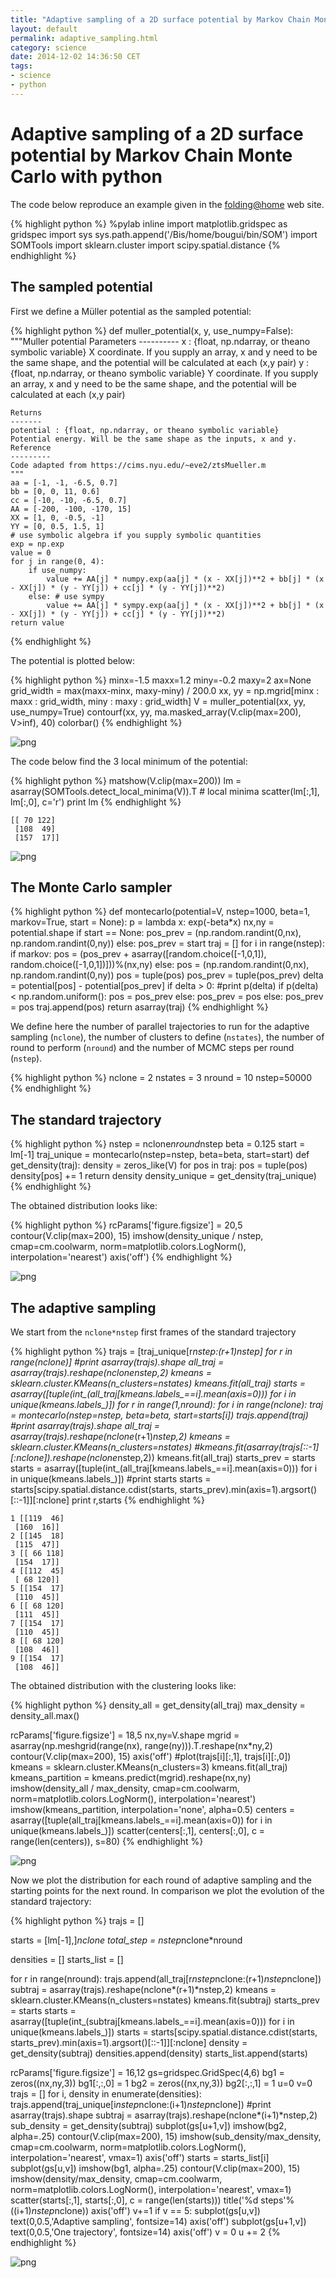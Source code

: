```yaml
---
title: "Adaptive sampling of a 2D surface potential by Markov Chain Monte Carlo with python"
layout: default
permalink: adaptive_sampling.html
category: science
date: 2014-12-02 14:36:50 CET
tags:
- science
- python
---
```


# Adaptive sampling of a 2D surface potential by Markov Chain Monte Carlo with python

The code below reproduce an example given in the [folding@home](https://folding.stanford.edu/home/adaptive-sampling-movie) web site.

{% highlight python %}
%pylab inline
import matplotlib.gridspec as gridspec
import sys
sys.path.append('/Bis/home/bougui/bin/SOM')
import SOMTools
import sklearn.cluster
import scipy.spatial.distance
{% endhighlight %}

## The sampled potential

First we define a Müller potential as the sampled potential:

{% highlight python %}
def muller_potential(x, y, use_numpy=False):
    """Muller potential
    Parameters
    ----------
    x : {float, np.ndarray, or theano symbolic variable}
    X coordinate. If you supply an array, x and y need to be the same shape,
    and the potential will be calculated at each (x,y pair)
    y : {float, np.ndarray, or theano symbolic variable}
    Y coordinate. If you supply an array, x and y need to be the same shape,
    and the potential will be calculated at each (x,y pair)

    Returns
    -------
    potential : {float, np.ndarray, or theano symbolic variable}
    Potential energy. Will be the same shape as the inputs, x and y.
    Reference
    ---------
    Code adapted from https://cims.nyu.edu/~eve2/ztsMueller.m
    """
    aa = [-1, -1, -6.5, 0.7]
    bb = [0, 0, 11, 0.6]
    cc = [-10, -10, -6.5, 0.7]
    AA = [-200, -100, -170, 15]
    XX = [1, 0, -0.5, -1]
    YY = [0, 0.5, 1.5, 1]
    # use symbolic algebra if you supply symbolic quantities
    exp = np.exp
    value = 0
    for j in range(0, 4):
        if use_numpy:
            value += AA[j] * numpy.exp(aa[j] * (x - XX[j])**2 + bb[j] * (x - XX[j]) * (y - YY[j]) + cc[j] * (y - YY[j])**2)
        else: # use sympy
            value += AA[j] * sympy.exp(aa[j] * (x - XX[j])**2 + bb[j] * (x - XX[j]) * (y - YY[j]) + cc[j] * (y - YY[j])**2)
    return value
{% endhighlight %}

The potential is plotted below:

{% highlight python %}
minx=-1.5
maxx=1.2
miny=-0.2
maxy=2
ax=None
grid_width = max(maxx-minx, maxy-miny) / 200.0
xx, yy = np.mgrid[minx : maxx : grid_width, miny : maxy : grid_width]
V = muller_potential(xx, yy, use_numpy=True)
contourf(xx, yy, ma.masked_array(V.clip(max=200), V>inf), 40)
colorbar()
{% endhighlight %}

![png](/assets/adaptive_sampling_files/adaptive_sampling_4_1.png)


The code below find the 3 local minimum of the potential:

{% highlight python %}
matshow(V.clip(max=200))
lm = asarray(SOMTools.detect_local_minima(V)).T # local minima
scatter(lm[:,1], lm[:,0], c='r')
print lm
{% endhighlight %}

    [[ 70 122]
     [108  49]
     [157  17]]

![png](/assets/adaptive_sampling_files/adaptive_sampling_6_1.png)


## The Monte Carlo sampler

{% highlight python %}
def montecarlo(potential=V, nstep=1000, beta=1, markov=True, start = None):
    p = lambda x: exp(-beta*x)
    nx,ny = potential.shape
    if start == None:
        pos_prev = (np.random.randint(0,nx), np.random.randint(0,ny))
    else:
        pos_prev = start
    traj = []
    for i in range(nstep):
        if markov:
            pos = (pos_prev + asarray([random.choice([-1,0,1]), random.choice([-1,0,1])]))%(nx,ny)
        else:
            pos = (np.random.randint(0,nx), np.random.randint(0,ny))
        pos = tuple(pos)
        pos_prev = tuple(pos_prev)
        delta = potential[pos] - potential[pos_prev]
        if delta > 0:
            #print p(delta)
            if p(delta) < np.random.uniform():
                pos = pos_prev
            else:
                pos_prev = pos
        else:
            pos_prev = pos
        traj.append(pos)
    return asarray(traj)
{% endhighlight %}

We define here the number of parallel trajectories to run for the adaptive
sampling (`nclone`), the number of clusters to define (`nstates`), the number of
round to perform (`nround`) and the number of MCMC steps per round (`nstep`).

{% highlight python %}
nclone = 2
nstates = 3
nround = 10
nstep=50000
{% endhighlight %}

## The standard trajectory

{% highlight python %}
nstep = nclone*nround*nstep
beta = 0.125
start = lm[-1]
traj_unique = montecarlo(nstep=nstep, beta=beta, start=start)
def get_density(traj):
    density = zeros_like(V)
    for pos in traj:
        pos = tuple(pos)
        density[pos] += 1
    return density
density_unique = get_density(traj_unique)
{% endhighlight %}

The obtained distribution looks like:

{% highlight python %}
rcParams['figure.figsize'] = 20,5
contour(V.clip(max=200), 15)
imshow(density_unique / nstep, cmap=cm.coolwarm, norm=matplotlib.colors.LogNorm(), interpolation='nearest')
axis('off')
{% endhighlight %}

![png](/assets/adaptive_sampling_files/adaptive_sampling_14_1.png)

## The adaptive sampling

We start from the `nclone*nstep` first frames of the standard trajectory

{% highlight python %}
trajs = [traj_unique[r*nstep:(r+1)*nstep] for r in range(nclone)]
#print asarray(trajs).shape
all_traj = asarray(trajs).reshape(nclone*nstep,2)
kmeans = sklearn.cluster.KMeans(n_clusters=nstates)
kmeans.fit(all_traj)
starts = asarray([tuple(int_(all_traj[kmeans.labels_==i].mean(axis=0))) for i in unique(kmeans.labels_)])
for r in range(1,nround):
    for i in range(nclone):
        traj = montecarlo(nstep=nstep, beta=beta, start=starts[i])
        trajs.append(traj)
    #print asarray(trajs).shape
    all_traj = asarray(trajs).reshape(nclone*(r+1)*nstep,2)
    kmeans = sklearn.cluster.KMeans(n_clusters=nstates)
    #kmeans.fit(asarray(trajs[::-1][:nclone]).reshape(nclone*nstep,2))
    kmeans.fit(all_traj)
    starts_prev = starts
    starts = asarray([tuple(int_(all_traj[kmeans.labels_==i].mean(axis=0))) for i in unique(kmeans.labels_)])
    #print starts
    starts = starts[scipy.spatial.distance.cdist(starts, starts_prev).min(axis=1).argsort()[::-1]][:nclone]
    print r,starts
{% endhighlight %}

    1 [[119  46]
     [160  16]]
    2 [[145  18]
     [115  47]]
    3 [[ 66 118]
     [154  17]]
    4 [[112  45]
     [ 68 120]]
    5 [[154  17]
     [110  45]]
    6 [[ 68 120]
     [111  45]]
    7 [[154  17]
     [110  45]]
    8 [[ 68 120]
     [108  46]]
    9 [[154  17]
     [108  46]]

The obtained distribution with the clustering looks like:

{% highlight python %}
density_all = get_density(all_traj)
max_density = density_all.max()

rcParams['figure.figsize'] = 18,5
nx,ny=V.shape
mgrid = asarray(np.meshgrid(range(nx), range(ny))).T.reshape(nx*ny,2)
contour(V.clip(max=200), 15)
axis('off')
#plot(trajs[i][:,1], trajs[i][:,0])
kmeans = sklearn.cluster.KMeans(n_clusters=3)
kmeans.fit(all_traj)
kmeans_partition = kmeans.predict(mgrid).reshape(nx,ny)
imshow(density_all / max_density, cmap=cm.coolwarm, norm=matplotlib.colors.LogNorm(), interpolation='nearest')
imshow(kmeans_partition, interpolation='none', alpha=0.5)
centers = asarray([tuple(all_traj[kmeans.labels_==i].mean(axis=0)) for i in unique(kmeans.labels_)])
scatter(centers[:,1], centers[:,0], c = range(len(centers)), s=80)
{% endhighlight %}

![png](/assets/adaptive_sampling_files/adaptive_sampling_20_1.png)

Now we plot the distribution for each round of adaptive sampling and the
starting points for the next round. In comparison we plot the evolution of the
standard trajectory:

{% highlight python %}
trajs = []

starts = [lm[-1],]*nclone
total_step = nstep*nclone*nround

densities = []
starts_list = []

for r in range(nround):
    trajs.append(all_traj[r*nstep*nclone:(r+1)*nstep*nclone])
    subtraj = asarray(trajs).reshape(nclone*(r+1)*nstep,2)
    kmeans = sklearn.cluster.KMeans(n_clusters=nstates)
    kmeans.fit(subtraj)
    starts_prev = starts
    starts = asarray([tuple(int_(subtraj[kmeans.labels_==i].mean(axis=0))) for i in unique(kmeans.labels_)])
    starts = starts[scipy.spatial.distance.cdist(starts, starts_prev).min(axis=1).argsort()[::-1]][:nclone]
    density = get_density(subtraj)
    densities.append(density)
    starts_list.append(starts)

rcParams['figure.figsize'] = 16,12
gs=gridspec.GridSpec(4,6)
bg1 = zeros((nx,ny,3))
bg1[:,:,0] = 1
bg2 = zeros((nx,ny,3))
bg2[:,:,1] = 1
u=0
v=0
trajs = []
for i, density in enumerate(densities):
    trajs.append(traj_unique[i*nstep*nclone:(i+1)*nstep*nclone])
    #print asarray(trajs).shape
    subtraj = asarray(trajs).reshape(nclone*(i+1)*nstep,2)
    sub_density = get_density(subtraj)
    subplot(gs[u+1,v])
    imshow(bg2, alpha=.25)
    contour(V.clip(max=200), 15)
    imshow(sub_density/max_density, cmap=cm.coolwarm, norm=matplotlib.colors.LogNorm(), interpolation='nearest', vmax=1)
    axis('off')
    starts = starts_list[i]
    subplot(gs[u,v])
    imshow(bg1, alpha=.25)
    contour(V.clip(max=200), 15)
    imshow(density/max_density, cmap=cm.coolwarm, norm=matplotlib.colors.LogNorm(), interpolation='nearest', vmax=1)
    scatter(starts[:,1], starts[:,0], c = range(len(starts)))
    title('%d steps'%((i+1)*nstep*nclone))
    axis('off')
    v+=1
    if v == 5:
        subplot(gs[u,v])
        text(0,0.5,'Adaptive sampling', fontsize=14)
        axis('off')
        subplot(gs[u+1,v])
        text(0,0.5,'One trajectory', fontsize=14)
        axis('off')
        v = 0
        u += 2
{% endhighlight %}

![png](/assets/adaptive_sampling_files/adaptive_sampling_23_0.png)

